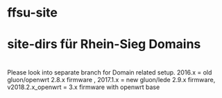 # ffsu-site
# site-dirs für Rhein-Sieg Domains
#
Please look into separate branch for Domain related setup.
2016.x = old gluon/openwrt 2.8.x firmware , 2017.1.x = new gluon/lede 2.9.x firmware, v2018.2.x_openwrt = 3.x firmware with openwrt base
